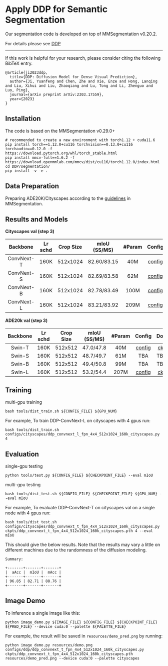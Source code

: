 # Apply DDP for Semantic Segmentation

Our segmentation code is developed on top of MMSegmentation v0.20.2.

For details please see [DDP](https://arxiv.org/abs/2303.17559)

---

If this work is helpful for your research, please consider citing the following BibTeX entry.
```
@article{ji2023ddp,
  title={DDP: Diffusion Model for Dense Visual Prediction},
  author={Ji, Yuanfeng and Chen, Zhe and Xie, Enze and Hong, Lanqing and Liu, Xihui and Liu, Zhaoqiang and Lu, Tong and Li, Zhenguo and Luo, Ping},
  journal={arXiv preprint arXiv:2303.17559},
  year={2023}
}
```

## Installation
The code is based on the MMSegmentation v0.29.0+

```
# recommended to create a new environment with torch1.12 + cuda11.6
pip install torch==1.12.0+cu116 torchvision==0.13.0+cu116 torchaudio==0.12.0 -f https://download.pytorch.org/whl/torch_stable.html
pip install mmcv-full==1.6.2 -f https://download.openmmlab.com/mmcv/dist/cu116/torch1.12.0/index.html
cd DDP/segmentation/
pip install -v -e .
```
## Data Preparation

Preparing ADE20K/Cityscapes according to the [guidelines](https://github.com/open-mmlab/mmsegmentation/blob/master/docs/en/dataset_prepare.md#prepare-datasets) in MMSegmentation.

## Results and Models

**Cityscapes val (step 3)**

|  Backbone  | Lr schd | Crop Size | mIoU (SS/MS) | #Param |                                   Config                                    |                                                                                                        Download                                                                                                        |
|:----------:|:-------:|:---------:|:------------:|:------:|:---------------------------------------------------------------------------:|:----------------------------------------------------------------------------------------------------------------------------------------------------------------------------------------------------------------------:|
| ConvNext-T |  160K   | 512x1024  | 82.60/83.15  |  40M   | [config](configs/cityscapes/ddp_convnext_t_4x4_512x1024_160k_cityscapes.py) | [ckpt](https://huggingface.co/datasets/yfji/DDP/blob/main/ddp_convnext_t_4x4_512x1024_160k_cityscapes.pth) \ [log](https://huggingface.co/datasets/yfji/DDP/blob/main/ddp_convnext_t_4x4_512x1024_160k_cityscapes.log) |
| ConvNext-S |  160K   | 512x1024  | 82.69/83.58  |  62M   |    [config](configs/cityscapes/ddp_convnext_s_4x4_512x1024_160k_cityscapes.py)     | [ckpt](https://huggingface.co/datasets/yfji/DDP/blob/main/ddp_convnext_b_4x4_512x1024_160k_cityscapes.pth) \ [log](https://huggingface.co/datasets/yfji/DDP/blob/main/ddp_convnext_s_4x4_512x1024_160k_cityscapes.log) |
| ConvNext-B |  160K   | 512x1024  | 82.78/83.49  |  100M  |    [config](configs/cityscapes/ddp_convnext_b_4x4_512x1024_160k_cityscapes.py)     | [ckpt](https://huggingface.co/datasets/yfji/DDP/blob/main/ddp_convnext_s_4x4_512x1024_160k_cityscapes.pth) \ [log](https://huggingface.co/datasets/yfji/DDP/blob/main/ddp_convnext_b_4x4_512x1024_160k_cityscapes.log) |
| ConvNext-L |  160K   | 512x1024  | 83.21/83.92  |  209M  |    [config](configs/cityscapes/ddp_convnext_l_4x4_512x1024_160k_cityscapes.py)     | [ckpt](https://huggingface.co/datasets/yfji/DDP/blob/main/ddp_convnext_l_4x4_512x1024_160k_cityscapes.pth) \ [log](https://huggingface.co/datasets/yfji/DDP/blob/main/ddp_convnext_l_4x4_512x1024_160k_cityscapes.log) |

[//]: # (|   Swin-T   |  160K   | 512x1024  | 81.24/82.46  |  39M   |   [config]&#40;./configs/ddp/ddp_swin_t_fpn_4x4_512x1024_160k_cityscapes.py&#41;   | [ckpt]&#40;&#41; \ [log]&#40;&#41; |)

[//]: # (|   Swin-S   |  160K   | 512x1024  | 82.41/83.21  |  61M   |   [config]&#40;./configs/ddp/ddp_swin_s_fpn_4x4_512x1024_160k_cityscapes.py&#41;   | [ckpt]&#40;&#41; \ [log]&#40;&#41; |)

[//]: # (|   Swin-B   |  160K   | 512x1024  | 82.54/83.42  |  99M   |   [config]&#40;./configs/ddp/ddp_swin_b_fpn_4x4_512x1024_160k_cityscapes.py&#41;   | [ckpt]&#40;&#41; \ [log]&#40;&#41; |)

**ADE20k val (step 3)**

| Backbone | Lr schd | Crop Size | mIoU (SS/MS) | #Param |                            Config                             |                                                                                               Download                                                                                               |
|:--------:|:-------:|:---------:|:------------:|:------:|:-------------------------------------------------------------:|:----------------------------------------------------------------------------------------------------------------------------------------------------------------------------------------------------:|
|  Swin-T  |  160K   |  512x512  |  47.0/47.8   |  40M   | [config](configs/ade/ddp_swin_t_2x8_512x512_160k_ade20k.py) | [ckpt](https://huggingface.co/datasets/yfji/DDP/blob/main/ddp_swin_t_2x8_512x512_160k_ade20k.pth) \ [log](https://huggingface.co/datasets/yfji/DDP/blob/main/ddp_swin_t_2x8_512x512_160k_ade20k.log) |
|  Swin-S  |  160K   |  512x512  |  48.7/49.7   |  61M   |                              TBA                              |                                                                                              TBA \ TBA                                                                                               |
|  Swin-B  |  160K   |  512x512  |  49.4/50.8   |  99M   |                              TBA                              |                                                                                              TBA \ TBA                                                                                               |
|  Swin-L  |  160K   |  512x512  |  53.2/54.4   |  207M  | [config](configs/ade/ddp_swin_l_2x8_512x512_160k_ade20k.py) | [ckpt](https://huggingface.co/datasets/yfji/DDP/blob/main/ddp_swin_l_2x8_512x512_160k_ade20k.pth) \ [log](https://huggingface.co/datasets/yfji/DDP/blob/main/ddp_swin_l_2x8_512x512_160k_ade20k.log) |

## Training

multi-gpu training
```
bash tools/dist_train.sh ${CONFIG_FILE} ${GPU_NUM}
```
For example, To train DDP-ConvNext-L on cityscapes with 4 gpus run:
```
bash tools/dist_train.sh configs/cityscapes/ddp_convnext_l_fpn_4x4_512x1024_160k_cityscapes.py 4
```

## Evaluation

single-gpu testing
```
python tools/test.py ${CONFIG_FILE} ${CHECKPOINT_FILE} --eval mIoU
```

multi-gpu testing
```
bash tools/dist_test.sh ${CONFIG_FILE} ${CHECKPOINT_FILE} ${GPU_NUM} --eval mIoU
```

For example, To evaluate DDP-ConvNext-T on cityscapes val on a single node with 4 gpus run:
```
bash tools/dist_test.sh configs/cityscapes/ddp_convnext_t_fpn_4x4_512x1024_160k_cityscapes.py ckpts/ddp_convnext_t_fpn_4x4_512x1024_160k_cityscapes.pth 4 --eval mIoU
```
This should give the below results. Note that the results may vary a little on different machines due to the randomness of the diffusion modeling.
```
Summary:

+-------+-------+-------+
|  aAcc |  mIoU |  mAcc |
+-------+-------+-------+
| 96.85 | 82.71 | 88.76 |
+-------+-------+-------+
```

## Image Demo

To inference a single image like this:
```
python image_demo.py ${IMAGE_FILE} ${CONFIG_FILE} ${CHECKPOINT_FILE} ${PRED_FILE} --device cuda:0 --palette ${PALETTE_FILE}
```
For example, the result will be saved in `resources/demo_pred.png` by running:
```
python image_demo.py resources/demo.png configs/ddp/ddp_convnext_t_fpn_4x4_512x1024_160k_cityscapes.py ckpts/ddp_convnext_t_fpn_4x4_512x1024_160k_cityscapes.pth resources/demo_pred.png --device cuda:0 --palette cityscapes
```




